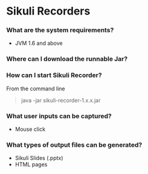 Sikuli Recorders
================

### What are the system requirements?
* JVM 1.6 and above

### Where can I download the runnable Jar?


### How can I start Sikuli Recorder?
From the command line

> java -jar sikuli-recorder-1.x.x.jar

### What user inputs can be captured?
* Mouse click

### What types of output files can be generated?
* Sikuli Slides (.pptx)
* HTML pages
